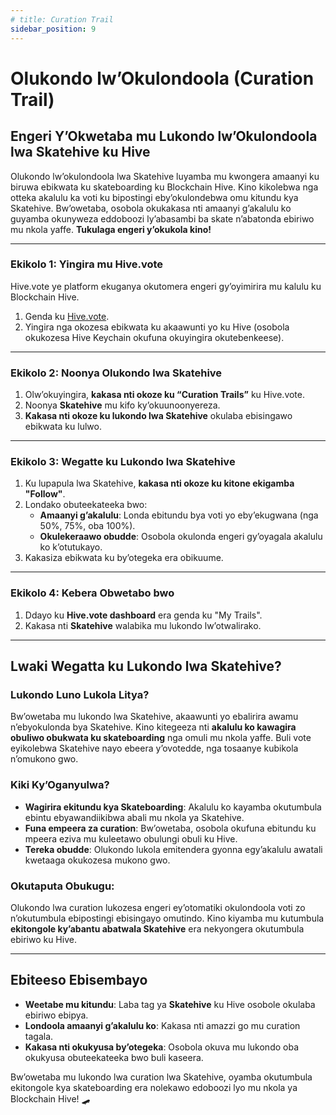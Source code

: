 ```yaml
---
# title: Curation Trail
sidebar_position: 9
---
```


# Olukondo lw’Okulondoola (Curation Trail)  

## Engeri Y’Okwetaba mu Lukondo lw’Okulondoola lwa Skatehive ku Hive  

Olukondo lw’okulondoola lwa Skatehive luyamba mu kwongera amaanyi ku biruwa ebikwata ku skateboarding ku Blockchain Hive. Kino kikolebwa nga otteka akalulu ka voti ku bipostingi eby’okulondebwa omu kitundu kya Skatehive. Bw’owetaba, osobola okukakasa nti amaanyi g’akalulu ko guyamba okunyweza eddoboozi ly’abasambi ba skate n’abatonda ebiriwo mu nkola yaffe. **Tukulaga engeri y’okukola kino!**  

---  

### **Ekikolo 1: Yingira mu Hive.vote**  
Hive.vote ye platform ekuganya okutomera engeri gy’oyimirira mu kalulu ku Blockchain Hive.  

1. Genda ku [Hive.vote](https://hive.vote).  
2. Yingira nga okozesa ebikwata ku akaawunti yo ku Hive (osobola okukozesa Hive Keychain okufuna okuyingira okutebenkeese).  

---  

### **Ekikolo 2: Noonya Olukondo lwa Skatehive**  
1. Olw’okuyingira, **kakasa nti okoze ku “Curation Trails”** ku Hive.vote.  
2. Noonya **Skatehive** mu kifo ky’okuunoonyereza.  
3. **Kakasa nti okoze ku lukondo lwa Skatehive** okulaba ebisingawo ebikwata ku lulwo.  

---  

### **Ekikolo 3: Wegatte ku Lukondo lwa Skatehive**  
1. Ku lupapula lwa Skatehive, **kakasa nti okoze ku kitone ekigamba "Follow"**.  
2. Londako obuteekateeka bwo:  
   - **Amaanyi g’akalulu**: Londa ebitundu bya voti yo eby’ekugwana (nga 50%, 75%, oba 100%).  
   - **Okulekeraawo obudde**: Osobola okulonda engeri gy’oyagala akalulu ko k’otutukayo.  
3. Kakasiza ebikwata ku by’otegeka era obikuume.  

---  

### **Ekikolo 4: Kebera Obwetabo bwo**  
1. Ddayo ku **Hive.vote dashboard** era genda ku "My Trails".  
2. Kakasa nti **Skatehive** walabika mu lukondo lw’otwalirako.  

---  

## **Lwaki Wegatta ku Lukondo lwa Skatehive?**  

### **Lukondo Luno Lukola Litya?**  
Bw’owetaba mu lukondo lwa Skatehive, akaawunti yo ebalirira awamu n’ebyokulonda bya Skatehive. Kino kitegeeza nti **akalulu ko kawagira obuliwo obukwata ku skateboarding** nga omuli mu nkola yaffe. Buli vote eyikolebwa Skatehive nayo ebeera y’ovotedde, nga tosaanye kubikola n’omukono gwo.  

### **Kiki Ky’Oganyulwa?**  
- **Wagirira ekitundu kya Skateboarding**: Akalulu ko kayamba okutumbula ebintu ebyawandiikibwa abali mu nkola ya Skatehive.  
- **Funa empeera za curation**: Bw’owetaba, osobola okufuna ebitundu ku mpeera eziva mu kuleetawo obulungi obuli ku Hive.  
- **Tereka obudde**: Olukondo lukola emitendera gyonna egy’akalulu awatali kwetaaga okukozesa mukono gwo.  

### **Okutaputa Obukugu:**  
Olukondo lwa curation lukozesa engeri ey’otomatiki okulondoola voti zo n’okutumbula ebipostingi ebisingayo omutindo. Kino kiyamba mu kutumbula **ekitongole ky’abantu abatwala Skatehive** era nekyongera okutumbula ebiriwo ku Hive.  

---  

## **Ebiteeso Ebisembayo**  
- **Weetabe mu kitundu**: Laba tag ya **Skatehive** ku Hive osobole okulaba ebiriwo ebipya.  
- **Londoola amaanyi g’akalulu ko**: Kakasa nti amazzi go mu curation tagala.  
- **Kakasa nti okukyusa by’otegeka**: Osobola okuva mu lukondo oba okukyusa obuteekateeka bwo buli kaseera.  

Bw’owetaba mu lukondo lwa curation lwa Skatehive, oyamba okutumbula ekitongole kya skateboarding era nolekawo edoboozi lyo mu nkola ya Blockchain Hive! 🛹